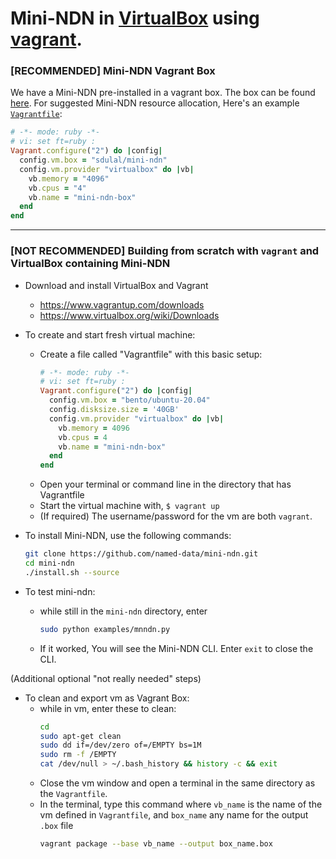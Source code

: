 # Mini-NDN in [VirtualBox](https://www.virtualbox.org/) using [vagrant](https://www.vagrantup.com/).

### [RECOMMENDED] Mini-NDN Vagrant Box

We have a Mini-NDN pre-installed in a vagrant box. The box can be found [here](https://app.vagrantup.com/sdulal/boxes/mini-ndn). For suggested Mini-NDN resource allocation,
Here's an example [`Vagrantfile`](https://gerrit.named-data.net/c/mini-ndn/+/6426/18/vagrant/Vagrantfile):
```ruby
# -*- mode: ruby -*-
# vi: set ft=ruby :
Vagrant.configure("2") do |config|
  config.vm.box = "sdulal/mini-ndn"
  config.vm.provider "virtualbox" do |vb|
    vb.memory = "4096"
    vb.cpus = "4"
    vb.name = "mini-ndn-box"
  end
end
```
----

### [NOT RECOMMENDED] Building from scratch with `vagrant` and VirtualBox containing Mini-NDN

* Download and install VirtualBox and Vagrant
  * https://www.vagrantup.com/downloads
  * https://www.virtualbox.org/wiki/Downloads
* To create and start fresh virtual machine:
  * Create a file called "Vagrantfile" with this basic setup:
    ```ruby
    # -*- mode: ruby -*-
    # vi: set ft=ruby :
    Vagrant.configure("2") do |config|
      config.vm.box = "bento/ubuntu-20.04"
      config.disksize.size = '40GB'
      config.vm.provider "virtualbox" do |vb|
        vb.memory = 4096
        vb.cpus = 4
        vb.name = "mini-ndn-box"
      end
    end
    ```
  * Open your terminal or command line in the directory that has Vagrantfile
  * Start the virtual machine with,
    `$ vagrant up`
  * (If required) The username/password for the vm are both `vagrant`.

* To install Mini-NDN, use the following commands:
    ```bash
    git clone https://github.com/named-data/mini-ndn.git
    cd mini-ndn
    ./install.sh --source
    ```
* To test mini-ndn:
    * while still in the `mini-ndn` directory, enter
      ```bash
      sudo python examples/mnndn.py
      ```
    * If it worked, You will see the Mini-NDN CLI. Enter `exit` to close the CLI.

(Additional optional "not really needed" steps)
* To clean and export vm as Vagrant Box:
    * while in vm, enter these to clean:
      ```bash
      cd
      sudo apt-get clean
      sudo dd if=/dev/zero of=/EMPTY bs=1M
      sudo rm -f /EMPTY
      cat /dev/null > ~/.bash_history && history -c && exit
      ```
    * Close the vm window and open a terminal in the same directory as the `Vagrantfile`.
    * In the terminal, type this command where `vb_name` is the name of the vm defined in `Vagrantfile`, and `box_name` any name for the output `.box` file
      ```bash
      vagrant package --base vb_name --output box_name.box
      ```